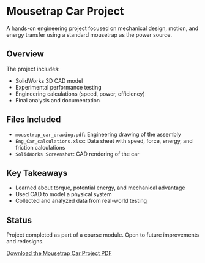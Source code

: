 # Mousetrap Car Project

A hands-on engineering project focused on mechanical design, motion, and energy transfer using a standard mousetrap as the power source.

## Overview

The project includes:
- SolidWorks 3D CAD model
- Experimental performance testing
- Engineering calculations (speed, power, efficiency)
- Final analysis and documentation

## Files Included
- `mousetrap_car_drawing.pdf`: Engineering drawing of the assembly
- `Eng_Car_calculations.xlsx`: Data sheet with speed, force, energy, and friction calculations
- `SolidWorks Screenshot`: CAD rendering of the car

## Key Takeaways
- Learned about torque, potential energy, and mechanical advantage
- Used CAD to model a physical system
- Collected and analyzed data from real-world testing

## Status
Project completed as part of a course module. Open to future improvements and redesigns.

[Download the Mousetrap Car Project PDF](./Complete_Mousetrap_Car_Project.pdf)